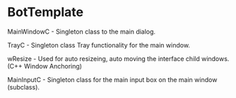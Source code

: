 # BotTemplate

MainWindowC - Singleton class to the main dialog.

TrayC - Singleton class Tray functionality for the main window.

wResize - Used for auto resizeing, auto moving the interface child windows. (C++ Window Anchoring)

MainInputC - Singleton class for the main input box on the main window (subclass).

